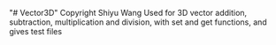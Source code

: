 "# Vector3D" 
Copyright Shiyu Wang
Used for 3D vector addition, subtraction, multiplication and division, with set and get functions, and gives test files
